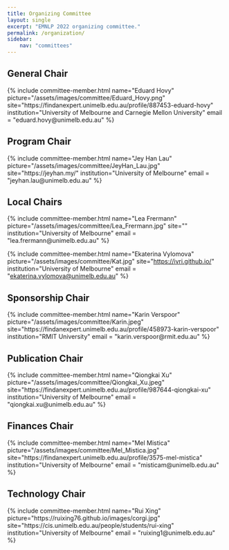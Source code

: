 ```yaml
---
title: Organizing Committee
layout: single
excerpt: "EMNLP 2022 organizing committee."
permalink: /organization/
sidebar: 
    nav: "committees"
---
```


<h2>General Chair</h2>
{% include committee-member.html
   name="Eduard Hovy"
   picture="/assets/images/committee/Eduard_Hovy.png"
   site="https://findanexpert.unimelb.edu.au/profile/887453-eduard-hovy"
   institution="University of Melbourne and Carnegie Mellon University"
   email = "eduard.hovy@unimelb.edu.au"
%}

<h2>Program Chair </h2>
{% include committee-member.html
   name="Jey Han Lau"
   picture="/assets/images/committee/JeyHan_Lau.jpg"
   site="https://jeyhan.my/"
   institution="University of Melbourne"
   email = "jeyhan.lau@unimelb.edu.au"
%}

<h2>Local Chairs</h2>
{% include committee-member.html
   name="Lea Frermann"
   picture="/assets/images/committee/Lea_Frermann.jpg"
   site=""
   institution="University of Melbourne"
   email = "lea.frermann@unimelb.edu.au"
%}

{% include committee-member.html
   name="Ekaterina Vylomova"
   picture="/assets/images/committee/Kat.jpg"
   site="https://ivri.github.io/"
   institution="University of Melbourne"
   email = "ekaterina.vylomova@unimelb.edu.au"
%}

<h2>Sponsorship Chair</h2>
{% include committee-member.html
   name="Karin Verspoor"
   picture="/assets/images/committee/Karin.jpeg"
   site="https://findanexpert.unimelb.edu.au/profile/458973-karin-verspoor"
   institution="RMIT University"
   email = "karin.verspoor@rmit.edu.au"
%}


<h2>Publication Chair </h2>
{% include committee-member.html
   name="Qiongkai Xu"
   picture="/assets/images/committee/Qiongkai_Xu.jpeg"
   site="https://findanexpert.unimelb.edu.au/profile/987644-qiongkai-xu"
   institution="University of Melbourne"
   email = "qiongkai.xu@unimelb.edu.au"
%}

<h2>Finances Chair </h2>
{% include committee-member.html
   name="Mel Mistica"
   picture="/assets/images/committee/Mel_Mistica.jpg"
   site="https://findanexpert.unimelb.edu.au/profile/3575-mel-mistica"
   institution="University of Melbourne"
   email = "misticam@unimelb.edu.au"
%}

<h2>Technology Chair </h2>
{% include committee-member.html
   name="Rui Xing"
   picture="https://ruixing76.github.io/images/corgi.jpg"
   site="https://cis.unimelb.edu.au/people/students/rui-xing"
   institution="University of Melbourne"
   email = "ruixing1@unimelb.edu.au"
%}
